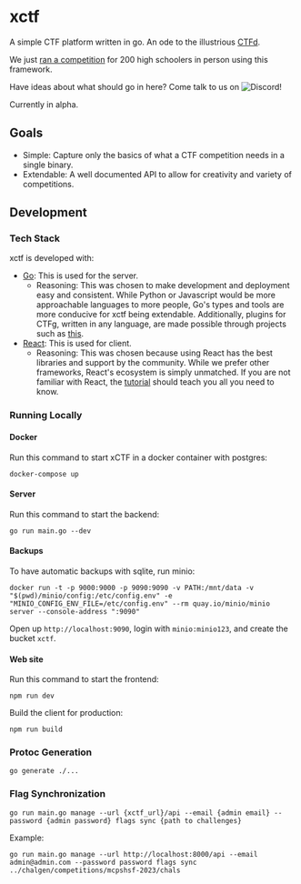 # xctf
A simple CTF platform written in go. An ode to the illustrious [CTFd](https://github.com/CTFd/CTFd).

We just [ran a competition](https://www.youtube.com/watch?v=2AOxuHuHS1U) for 200 high schoolers in person using this framework.

Have ideas about what should go in here? Come talk to us on ![Discord](https://img.shields.io/badge/Discord-%235865F2.svg?style=for-the-badge&logo=discord&logoColor=white&link=https://discord.gg/J6VJQhhQ)!

Currently in alpha. 

## Goals
- Simple: Capture only the basics of what a CTF competition needs in a single binary.
- Extendable: A well documented API to allow for creativity and variety of competitions.

## Development

### Tech Stack
xctf is developed with:
- [Go](https://go.dev/): This is used for the server.
	- Reasoning: This was chosen to make development and deployment easy and consistent. While Python or Javascript would be more approachable languages to more people, Go's types and tools are more conducive for xctf being extendable. Additionally, plugins for CTFg, written in any language, are made possible through projects such as [this](https://github.com/hashicorp/go-plugin).
- [React](https://react.dev/): This is used for client.
	- Reasoning: This was chosen because using React has the best libraries and support by the community. While we prefer other frameworks, React's ecosystem is simply unmatched. If you are not familiar with React, the [tutorial](https://react.dev/learn) should teach you all you need to know.

### Running Locally
#### Docker
Run this command to start xCTF in a docker container with postgres:
```
docker-compose up
```

#### Server
Run this command to start the backend:
```
go run main.go --dev
```

#### Backups
To have automatic backups with sqlite, run minio:
```shell
docker run -t -p 9000:9000 -p 9090:9090 -v PATH:/mnt/data -v "$(pwd)/minio/config:/etc/config.env" -e "MINIO_CONFIG_ENV_FILE=/etc/config.env" --rm quay.io/minio/minio server --console-address ":9090"
```

Open up `http://localhost:9090`, login with `minio:minio123`, and create the bucket `xctf`.

#### Web site
Run this command to start the frontend:
```
npm run dev
```
Build the client for production:
```
npm run build
```

### Protoc Generation
```
go generate ./...
```

### Flag Synchronization
```
go run main.go manage --url {xctf_url}/api --email {admin email} --password {admin password} flags sync {path to challenges}
```

Example:
```
go run main.go manage --url http://localhost:8000/api --email admin@admin.com --password password flags sync ../chalgen/competitions/mcpshsf-2023/chals
```